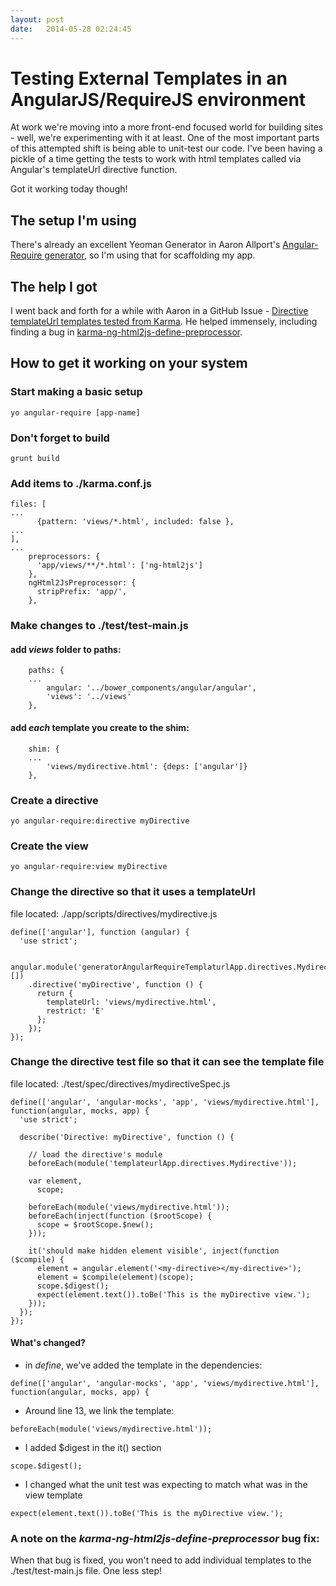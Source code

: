 ```yaml
---
layout: post
date:   2014-05-28 02:24:45
---
```

# Testing External Templates in an AngularJS/RequireJS environment

At work we're moving into a more front-end focused world for building sites - well, we're experimenting with it at least. One of the most important parts of this attempted shift is being able to unit-test our code. I've been having a pickle of a time getting the tests to work with html templates called via Angular's templateUrl directive function.

Got it working today though!

## The setup I'm using

There's already an excellent Yeoman Generator in Aaron Allport's [Angular-Require generator](https://github.com/aaronallport/generator-angular-require), so I'm using that for scaffolding my app.

## The help I got

I went back and forth for a while with Aaron in a GitHub Issue - [Directive templateUrl templates tested from Karma](https://github.com/aaronallport/generator-angular-require/issues/24). He helped immensely, including finding a bug in [karma-ng-html2js-define-preprocessor](https://github.com/karma-runner/karma-ng-html2js-preprocessor).

## How to get it working on your system

### Start making a basic setup
```yo angular-require [app-name]```

### Don't forget to build
```grunt build```

### Add items to ./karma.conf.js
```
files: [
...
      {pattern: 'views/*.html', included: false },
...
],
...
    preprocessors: {
      'app/views/**/*.html': ['ng-html2js']
    },
    ngHtml2JsPreprocessor: {
      stripPrefix: 'app/',
    },
```

### Make changes to ./test/test-main.js
#### add *views* folder to paths:
```
    paths: {
    ...
        angular: '../bower_components/angular/angular',
        'views': '../views'
    },
```

#### add *each* template you create to the shim:
```
    shim: {
    ...
        'views/mydirective.html': {deps: ['angular']}
    },
```

### Create a directive
```yo angular-require:directive myDirective```

### Create the view
```yo angular-require:view myDirective```

### Change the directive so that it uses a templateUrl
file located: ./app/scripts/directives/mydirective.js

```
define(['angular'], function (angular) {
  'use strict';

  angular.module('generatorAngularRequireTemplaturlApp.directives.Mydirective', [])
  	.directive('myDirective', function () {
      return {
      	templateUrl: 'views/mydirective.html',
      	restrict: 'E'
      };
  	});
});
```

### Change the directive test file so that it can see the template file
file located: ./test/spec/directives/mydirectiveSpec.js

```
define(['angular', 'angular-mocks', 'app', 'views/mydirective.html'], function(angular, mocks, app) {
  'use strict';

  describe('Directive: myDirective', function () {

    // load the directive's module
    beforeEach(module('templateurlApp.directives.Mydirective'));

    var element,
      scope;

    beforeEach(module('views/mydirective.html'));
    beforeEach(inject(function ($rootScope) {
      scope = $rootScope.$new();
    }));

    it('should make hidden element visible', inject(function ($compile) {
      element = angular.element('<my-directive></my-directive>');
      element = $compile(element)(scope);
      scope.$digest();
      expect(element.text()).toBe('This is the myDirective view.');
    }));
  });
});
```

#### What's changed?
* in *define*, we've added the template in the dependencies:

```
define(['angular', 'angular-mocks', 'app', 'views/mydirective.html'], function(angular, mocks, app) {
```

* Around line 13, we link the template:

```
beforeEach(module('views/mydirective.html'));
```

* I added $digest in the it() section

```
scope.$digest();
```

* I changed what the unit test was expecting to match what was in the view template

```
expect(element.text()).toBe('This is the myDirective view.');
```


### A note on the *karma-ng-html2js-define-preprocessor* bug fix:
When that bug is fixed, you won't need to add individual templates to the ./test/test-main.js file. One less step!